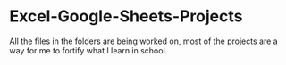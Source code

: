 # Excel-Google-Sheets-Projects

All the files in the folders are being worked on, most of the projects are a way for me to fortify what I learn in school.
